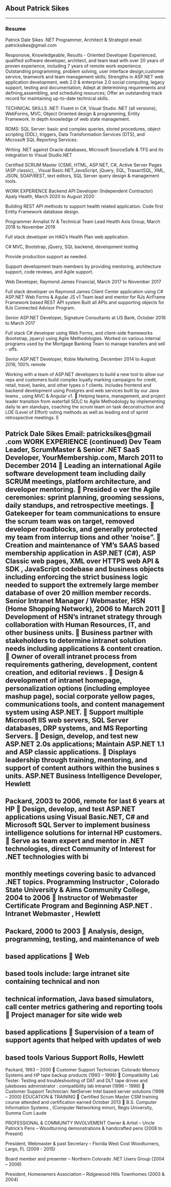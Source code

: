 <h2>About Patrick Sikes</h2>
<hr />


<h3>Resume</h3>
Patrick Dale Sikes
.NET Programmer, Architect & Strategist
email: patricksikes@gmail.com

Responsive, Knowledgeable, Results - Oriented Developer
Experienced, qualified software developer, architect, and team lead with over 20 years of proven experience, including 7 years of remote work experience. Outstanding programming, problem solving, user interface design,customer service, teamwork and team management skills; Strengths in ASP.NET web application development, web 2.0 & enterprise 2.0 social computing, legacy support, testing and documentation; Adept at determining requirements and defining,assembling, and scheduling resources; Offer an outstanding track record for maintaining up-to-date technical skills.

TECHNICAL SKILLS
.NET: 
Fluent in C#, Visual Studio .NET (all versions), WebForms, MVC, Object Oriented design & programming, Entity Framework.
In depth knowledge of web state management.

RDMS:
SQL Server: basic and complex queries, stored procedures, object scripting (DDL), triggers, Data Transformation Services (DTS), and Microsoft SQL Reporting Services.

Writing .NET against Oracle databases, Microsoft SourceSafe & TFS and its integration to Visual Studio.NET

Certified SCRUM Master (CSM), HTML, ASP.NET, C#, Active Server Pages (ASP classic), , Visual Basic.NET,JavaScript, jQuery, SQL, TrasactSQL, XML, JSON, SOAP/REST, text editors, SQL Server query design & management tools.

WORK EXPERIENCE
Backend API Developer (Independent Contractor)
Apaly Health, March 2020 to August 2020

Building REST API methods to support health related application. Code first Entity Framework database design. 

Programmer Annalist IV & Technical Team Lead
Health Axis Group, March 2018 to November 2019

Full stack developer on HAG’s Health Plan web application.

C# MVC, Bootstrap, jQuery, SQL backend, development testing

Provide production support as needed.

Support development team members by providing mentoring, architecture support, code reviews, and Agile support.

Web Developer,
Raymond James Financial, March 2017 to November 2017

Full stack developer on Raymond James Client Center application using C# ASP.NET Web Forms & Agular JS v1 Team lead and mentor for RJs AirFrame Framework based REST API system Built all APIs and supporting objects for RJs Connected Advisor Program.

Senior ASP.NET Developer,
Signature Consultants at US Bank, October 2016 to March 2017

Full stack C# developer using Web Forms, and client-side frameworks (bootstrap, jquery) using Agile Methodologies. Worked on various internal programs used by the Mortgage Banking Team to manage transfers and sell - offs.

Senior ASP.NET Developer,
Kobie Marketing, December 2014 to August 2016, 100% remote

Working with a team of ASP.NET developers to build a new tool to allow our reps and customers build complex
loyalty marking campaigns for credit, retail, travel, banks, and other types o
f clients. Includes frontend and backend
development using Postgres and web services built by our Java teams
, using MVC & Angular v1.

Helping teams, management, and project leader transition from waterfall SDLC to Agile Methodology by
implementing daily te
am standups, coaching the scrum team on task deconstruction and LOE (Level of Effort)
voting methods as well as leading end of sprint retrospective meetings.
E

Patrick Dale Sikes
Email:
patricksikes@gmail
.com
WORK EXPERIENCE (continued)
Dev Team Leader, ScrumMaster & Senior .NET SaaS Developer,
YourMembership.com, March 2011 to December 2014

Leading an international Agile software development team including daily SCRUM meetings, platform architecture,
and developer mentoring.

Presided o
ver the Agile ceremonies: sprint planning, grooming sessions, daily standups, and retrospective meetings.

Gatekeeper for team communications to ensure the scrum team was on target, removed developer roadblocks, and
generally protected my team from interrup
tions and other ‘noise”.

Creation and maintenance of
YM’s SAAS based membership application in
ASP.NET (C#), ASP Classic web
pages,
XML over HTTPS
web
API & SDK
,
JavaScript codebase
and business objects including
enforcing
the strict
business logic needed
to support the extremely large member database of over 20 million
member
records.
Senior Intranet Manager / Webmaster,
HSN (Home Shopping Network), 2006 to March 2011

Development of HSN’s intranet strategy through collaboration with Human Resources, IT,
and other business units.

Business partner with stakeholders to determine intranet solution needs including applications & content creation.

Owner of overall intranet process from requirements gathering, development, content creation, and editorial reviews
.

Design & development of intranet homepage, personalization options (including employee mashup page), social
corporate yellow pages, communications tools, and content management system using ASP.NET.

Support multiple Microsoft IIS web servers, SQL Server
databases, DRP systems, and MS Reporting Servers.

Design, develop, and test new ASP.NET 2.0s applications; Maintain ASP.NET 1.1 and ASP classic applications.

Displays leadership through training, mentoring, and support of content authors within the busines
s units.
ASP.NET Business Intelligence Developer,
Hewlett
-
Packard, 2003 to 2006, remote for last 6 years at HP

Design, develop, and test ASP.NET applications using Visual Basic.NET, C# and Microsoft SQL Server to
implement business intelligence solutions
for internal HP customers.

Serve as team expert and mentor in .NET technologies,
direct
Community of Interest
for .NET technologies with bi
-
monthly meetings covering basic to advanced .NET topics.
Programming Instructor
,
Colorado State University & Aims
Community College, 2004 to 2006

Instructor of
Webmaster Certificate Program
and
Beginning ASP.NET
.
Intranet Webmaster
,
Hewlett
-
Packard, 2000 to 2003

Analysis, design, programming, testing, and maintenance of web
-
based applications

Web
-
based tools include:
large intranet site containing technical and non
-
technical information, Java based
simulators, call center metrics gathering and reporting tools

Project manager for site wide web
-
based applications

Supervision of a team of support agents that helped with
updates of web
-
based tools
Various Support Rolls,
Hewlett
-
Packard, 1993
–
2000

Customer Support Technician: Colorado Memory Systems and HP tape backup products (1993
–
1996)

Compatibility Lab Tester: Testing and troubleshooting of DAT and DLT tape drives
and jukeboxes
administrator
:
compatibility lab intranet (1996
–
1998)

Customer Support Technician: NetServer Intel based server solutions (1998
–
2000)
EDUCATION & TRAINING

Certified Scrum Master
CSM training course attended
and certification earned October 2013

B.S. Computer Information Systems
, (Computer Networking minor), Regis University,
Summa Cum Laude

PROFESSIONAL & COMMUNITY INVOLVEMENT
Owner & Artist – Uncle Patrick’s Pens – Woodturning demonstrations & handcrafted pens (2008 to Present)

President, Webmaster & past Secretary – Florida West Cost Woodturners, Largo, FL (2009 - 2015)

Board member and presenter – Northern Colorado .NET Users Group (2004 – 2006)

President, Homeowners Association – Ridgewood Hills Townhomes (2003 & 2004)
